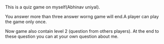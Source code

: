 This is a quiz game on myself(Abhinav uniyal).

You answer more than three answer worng game will end.A player can play the game only once.

Now game also contain level 2 (question from others players).
At the end to these  question you can at your own question about me.